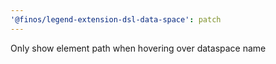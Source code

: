 ```yaml
---
'@finos/legend-extension-dsl-data-space': patch
---
```


Only show element path when hovering over dataspace name
